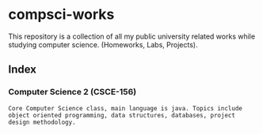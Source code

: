 # compsci-works

This repository is a collection of all my public university related works while studying computer science. (Homeworks, Labs, Projects).

## Index

### Computer Science 2 (CSCE-156)

```
Core Computer Science class, main language is java. Topics include object oriented programming, data structures, databases, project design methodology.
```
